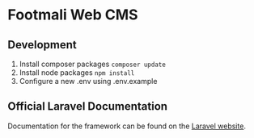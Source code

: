 # Footmali Web CMS

## Development

1. Install composer packages ` composer update `
1. Install node packages ` npm install `
2. Configure a new .env using .env.example

## Official Laravel Documentation

Documentation for the framework can be found on the [Laravel website](http://laravel.com/docs).
